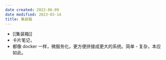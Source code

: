 ```yaml
---
date created: 2022-06-09
date modified: 2023-03-14
title: 集装箱
---
```

- [[集装箱]]
- 卡片笔记，
- 都像 docker 一样，微服务化，更方便拼接成更大的系统。简单 - 复杂，本应如此。
